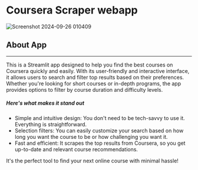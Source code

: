 # Coursera Scraper webapp

![Screenshot 2024-09-26 010409](https://github.com/user-attachments/assets/201f6c44-faba-4738-9987-0c92da6c4a48)

<h2>About App</h2>
    <hr>
    <p>This is a Streamlit app designed to help you find the best courses on Coursera quickly and easily. With its user-friendly and interactive interface, it allows users to search and filter top results based on their preferences. Whether you're looking for short courses or in-depth programs, the app provides options to filter by course duration and difficulty levels.</p>
    <h5>Here's what makes it stand out</h5>
    <ul>
        <li>Simple and intuitive design: You don't need to be tech-savvy to use it. Everything is straightforward.</li>
        <li>Selection filters: You can easily customize your search based on how long you want the course to be or how challenging you want it.</li>
        <li>Fast and efficient: It scrapes the top results from Coursera, so you get up-to-date and relevant course recommendations.</li>
    </ul>
    <p>It's the perfect tool to find your next online course with minimal hassle!</p>

